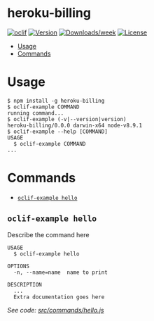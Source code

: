 heroku-billing
==============



[![oclif](https://img.shields.io/badge/cli-oclif-brightgreen.svg)](https://oclif.io)
[![Version](https://img.shields.io/npm/v/heroku-billing.svg)](https://npmjs.org/package/heroku-billing)
[![Downloads/week](https://img.shields.io/npm/dw/heroku-billing.svg)](https://npmjs.org/package/heroku-billing)
[![License](https://img.shields.io/npm/l/heroku-billing.svg)](https://github.com/hyperoslo/heroku-billing/blob/master/package.json)

<!-- toc -->
* [Usage](#usage)
* [Commands](#commands)
<!-- tocstop -->
# Usage
<!-- usage -->
```sh-session
$ npm install -g heroku-billing
$ oclif-example COMMAND
running command...
$ oclif-example (-v|--version|version)
heroku-billing/0.0.0 darwin-x64 node-v8.9.1
$ oclif-example --help [COMMAND]
USAGE
  $ oclif-example COMMAND
...
```
<!-- usagestop -->
# Commands
<!-- commands -->
* [`oclif-example hello`](#oclif-example-hello)

## `oclif-example hello`

Describe the command here

```
USAGE
  $ oclif-example hello

OPTIONS
  -n, --name=name  name to print

DESCRIPTION
  ...
  Extra documentation goes here
```

_See code: [src/commands/hello.js](https://github.com/hyperoslo/heroku-billing/blob/v0.0.0/src/commands/hello.js)_
<!-- commandsstop -->
